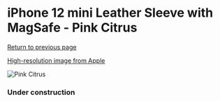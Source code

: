 # iPhone 12 mini Leather Sleeve with MagSafe - Pink Citrus

[Return to previous page](/iphone_12)

[High-resolution image from Apple](https://store.storeimages.cdn-apple.com/8756/as-images.apple.com/is/MHMN3?wid=4500&hei=4500&fmt=png)

<div style="width: 384px"><img src="/everypreview/MHMN3.png" alt="Pink Citrus"></div>

### Under construction
